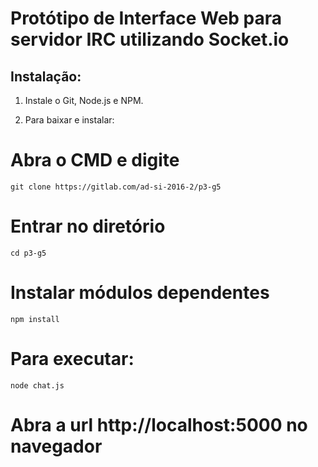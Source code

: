 # Protótipo de Interface Web para servidor IRC utilizando Socket.io

## Instalação:

1) Instale o Git, Node.js e NPM.

2) Para baixar e instalar:

# Abra o CMD e digite
```
git clone https://gitlab.com/ad-si-2016-2/p3-g5
```

# Entrar no diretório
```
cd p3-g5
```

# Instalar módulos dependentes
```
npm install
```

# Para executar:
```
node chat.js
```
# Abra a url http://localhost:5000 no navegador 


